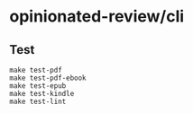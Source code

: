 # opinionated-review/cli

## Test

```
make test-pdf
make test-pdf-ebook
make test-epub
make test-kindle
make test-lint
```
